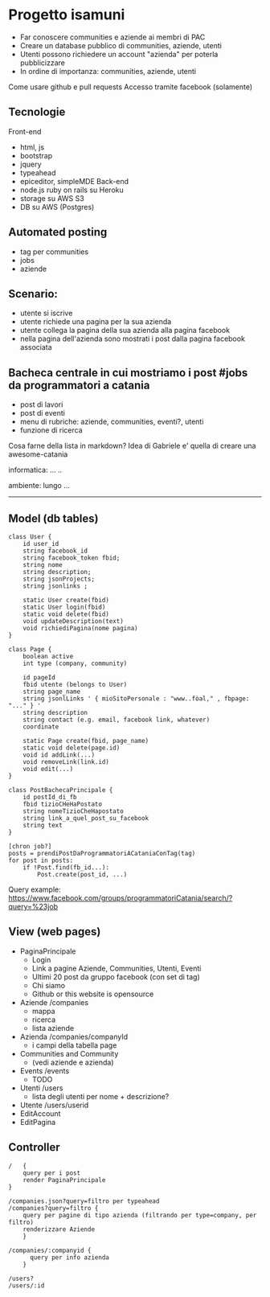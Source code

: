 # Progetto isamuni

 * Far conoscere communities e aziende ai membri di PAC
 * Creare un database pubblico di communities, aziende, utenti
 * Utenti possono richiedere un account "azienda" per poterla pubblicizzare
 * In ordine di importanza: communities, aziende, utenti

Come usare github e pull requests
Accesso tramite facebook (solamente)

## Tecnologie
Front-end
 * html, js
 * bootstrap
 * jquery
 * typeahead
 * epiceditor, simpleMDE
Back-end
 * node.js ruby on rails su Heroku
 * storage su AWS S3
 * DB su AWS (Postgres)

## Automated posting
 * tag per communities
 * jobs
 * aziende

## Scenario:
 * utente si iscrive
 * utente richiede una pagina per la sua azienda
 * utente collega la pagina della sua azienda alla pagina facebook
 * nella pagina dell'azienda sono mostrati i post dalla pagina facebook associata

## Bacheca centrale in cui mostriamo i post #jobs da programmatori a catania
 * post di lavori
 * post di eventi
 * menu di rubriche: aziende, communities, eventi?, utenti
 * funzione di ricerca

Cosa farne della lista in markdown? 
Idea di Gabriele e' quella di creare una awesome-catania

informatica:
...
..

ambiente:
lungo
...


-------------


## Model (db tables)

```
class User {
    id user_id
    string facebook_id
    string facebook_token fbid;
    string nome
    string description;
    string jsonProjects;
    string jsonlinks ;
        
    static User create(fbid)
    static User login(fbid)
    static void delete(fbid)
    void updateDescription(text)
    void richiediPagina(nome pagina)
}
```
```
class Page {
    boolean active
    int type (company, community)
    
    id pageId
    fbid utente (belongs to User)  
    string page_name
    string jsonlLinks ' { mioSitoPersonale : "www..fòal," , fbpage: "..." } '
    string description
    string contact (e.g. email, facebook link, whatever)
    coordinate
    
    static Page create(fbid, page_name)
    static void delete(page.id)
    void id addLink(...)
    void removeLink(link.id)
    void edit(...)
}
```
```
class PostBachecaPrincipale {
    id postId_di_fb
    fbid tizioCHeHaPostato
    string nomeTizioCheHapostato
    string link_a_quel_post_su_facebook
    string text
}
```
```
[chron job?]
posts = prendiPostDaProgrammatoriACataniaConTag(tag)
for post in posts:
    if !Post.find(fb_id...): 
        Post.create(post_id, ...)

```     

Query example: https://www.facebook.com/groups/programmatoriCatania/search/?query=%23job

## View (web pages)
 * PaginaPrincipale
   * Login
   * Link a pagine Aziende, Communities, Utenti, Eventi
   * Ultimi 20 post da gruppo facebook (con set di tag)
   * Chi siamo
   * Github or this website is opensource
 * Aziende    /companies
   * mappa
   * ricerca
   * lista aziende
 * Azienda /companies/companyId
   * i campi della tabella page
 * Communities and Community 
   * (vedi aziende e azienda)
 * Events  /events
   * TODO
 * Utenti  /users
   * lista degli utenti per nome + descrizione?
 * Utente     /users/userid
 * EditAccount
 * EditPagina


## Controller
```
/   {
    query per i post
    render PaginaPrincipale
}
```
```
/companies.json?query=filtro per typeahead
/companies?query=filtro {
    query per pagine di tipo azienda (filtrando per type=company, per filtro)
    renderizzare Aziende
    }
```
```
/companies/:companyid {
      query per info azienda  
    }
```
```
/users?
/users/:id
```

